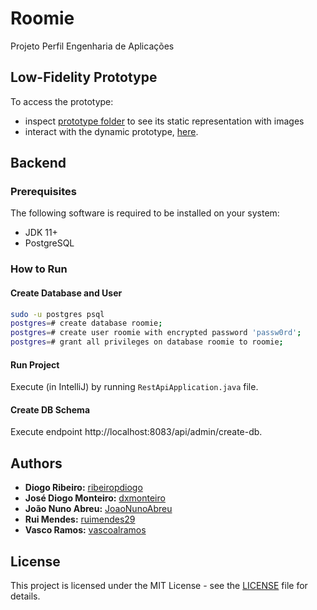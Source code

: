 # Roomie

Projeto Perfil Engenharia de Aplicações

## Low-Fidelity Prototype

To access the prototype:

-   inspect [prototype folder](prototype) to see its static representation with images
-   interact with the dynamic prototype, [here](https://www.figma.com/proto/QI3glrnfyr5FPTlQFCQNmb/Prototype?node-id=10%3A1356&scaling=min-zoom&page-id=2%3A1302).


## Backend

### Prerequisites
The following software is required to be installed on your system:
- JDK 11+
- PostgreSQL

### How to Run

#### Create Database and User
```bash
sudo -u postgres psql
postgres=# create database roomie;
postgres=# create user roomie with encrypted password 'passw0rd';
postgres=# grant all privileges on database roomie to roomie;
```

#### Run Project
Execute (in IntelliJ) by running `RestApiApplication.java` file.

#### Create DB Schema
Execute endpoint http://localhost:8083/api/admin/create-db.


## Authors

-   **Diogo Ribeiro:** [ribeiropdiogo](https://github.com/ribeiropdiogo)
-   **José Diogo Monteiro:** [dxmonteiro](https://github.com/DxMonteiro)
-   **João Nuno Abreu:** [JoaoNunoAbreu](https://github.com/JoaoNunoAbreu)
-   **Rui Mendes:** [ruimendes29](https://github.com/ruimendes29)
-   **Vasco Ramos:** [vascoalramos](https://vascoalramos.me)


## License

This project is licensed under the MIT License - see the [LICENSE](LICENSE) file for details.

